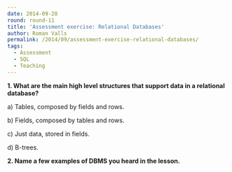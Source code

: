 ```yaml
---
date: 2014-09-28
round: round-11
title: 'Assessment exercise: Relational Databases'
author: Roman Valls
permalink: /2014/09/assessment-exercise-relational-databases/
tags:
  - Assessment
  - SQL
  - Teaching
---
```

**1. What are the main high level structures that support data in a relational database?**

a) Tables, composed by fields and rows.

b) Fields, composed by tables and rows.

c) Just data, stored in fields.

d) B-trees.

**2. Name a few examples of DBMS you heard in the lesson.**
